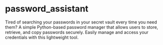 # password_assistant
Tired of searching your passwords in your secret vault every time you need them?
A simple Python-based password manager that allows users to store, retrieve, and copy passwords securely. 
Easily manage and access your credentials with this lightweight tool.
